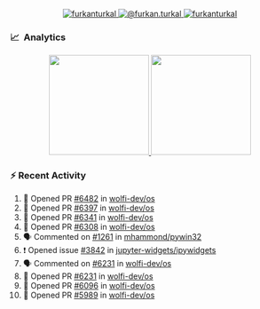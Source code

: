 <p align="center">
  <a href="https://linkedin.com/in/furkanturkal" target="blank">
    <img src="https://img.shields.io/badge/linkedin-%230077B5.svg?&style=for-the-badge&logo=linkedin&logoColor=white" alt="furkanturkal" />
  </a>
  <a href="https://medium.com/@furkan.turkal" target="blank">
    <img src="https://img.shields.io/badge/medium-%2312100E.svg?&style=for-the-badge&logo=medium&logoColor=white" alt="@furkan.turkal" />
  </a>
  <a href="https://twitter.com/furkanturkaI" target="blank">
    <img src="https://img.shields.io/badge/Twitter-1DA1F2?style=for-the-badge&logo=twitter&logoColor=white" alt="furkanturkaI" />
  </a>
</p>

### 📈 &nbsp;Analytics

<p align="center">
  <a href="https://coderstats.net/github/#Dentrax">
    <img height="180em" src="https://github-readme-stats-eight-theta.vercel.app/api?username=Dentrax&show_icons=true&theme=algolia&include_all_commits=true&count_private=true&line_height=26"/>
    <img height="180em" src="https://github-readme-stats-eight-theta.vercel.app/api/top-langs/?username=Dentrax&layout=compact&langs_count=8&theme=algolia&line_height=26"/>
  </a>
</p>

### :zap: Recent Activity

<!--START_SECTION:activity-->
1. 💪 Opened PR [#6482](https://github.com/wolfi-dev/os/pull/6482) in [wolfi-dev/os](https://github.com/wolfi-dev/os)
2. 💪 Opened PR [#6397](https://github.com/wolfi-dev/os/pull/6397) in [wolfi-dev/os](https://github.com/wolfi-dev/os)
3. 💪 Opened PR [#6341](https://github.com/wolfi-dev/os/pull/6341) in [wolfi-dev/os](https://github.com/wolfi-dev/os)
4. 💪 Opened PR [#6308](https://github.com/wolfi-dev/os/pull/6308) in [wolfi-dev/os](https://github.com/wolfi-dev/os)
5. 🗣 Commented on [#1261](https://github.com/mhammond/pywin32/issues/1261#issuecomment-1748200147) in [mhammond/pywin32](https://github.com/mhammond/pywin32)
6. ❗ Opened issue [#3842](https://github.com/jupyter-widgets/ipywidgets/issues/3842) in [jupyter-widgets/ipywidgets](https://github.com/jupyter-widgets/ipywidgets)
7. 🗣 Commented on [#6231](https://github.com/wolfi-dev/os/pull/6231#issuecomment-1747327724) in [wolfi-dev/os](https://github.com/wolfi-dev/os)
8. 💪 Opened PR [#6231](https://github.com/wolfi-dev/os/pull/6231) in [wolfi-dev/os](https://github.com/wolfi-dev/os)
9. 💪 Opened PR [#6096](https://github.com/wolfi-dev/os/pull/6096) in [wolfi-dev/os](https://github.com/wolfi-dev/os)
10. 💪 Opened PR [#5989](https://github.com/wolfi-dev/os/pull/5989) in [wolfi-dev/os](https://github.com/wolfi-dev/os)
<!--END_SECTION:activity-->
